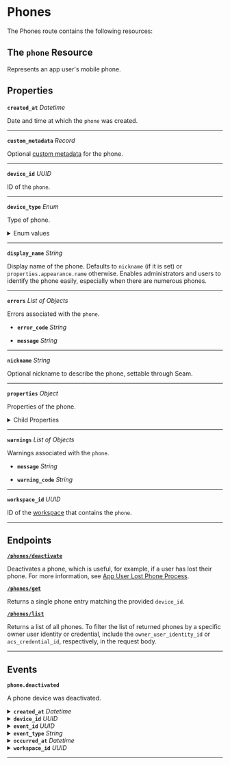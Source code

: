# Phones

The Phones route contains the following resources:

## The `phone` Resource

Represents an app user's mobile phone.

## Properties

**`created_at`** *Datetime*

Date and time at which the `phone` was created.


---
**`custom_metadata`** *Record*

Optional [custom metadata](../../core-concepts/devices/adding-custom-metadata-to-a-device.md) for the phone.


---
**`device_id`** *UUID*

ID of the `phone`.


---
**`device_type`** *Enum*

Type of phone.

<details>

<summary>Enum values</summary>

- `ios_phone`
- `android_phone`
</details>


---
**`display_name`** *String*

Display name of the phone. Defaults to `nickname` (if it is set) or `properties.appearance.name` otherwise. Enables administrators and users to identify the phone easily, especially when there are numerous phones.


---
**`errors`** *List* *of Objects*

Errors associated with the `phone`.


- <b><code>error_code</code></b> <i>String</i>



- <b><code>message</code></b> <i>String</i>



---
**`nickname`** *String*

Optional nickname to describe the phone, settable through Seam.


---
**`properties`** *Object*

Properties of the phone.

<details>

<summary>Child Properties</summary>

- <b><code>assa_abloy_credential_service_metadata</code></b> <i>Object</i>

  ASSA ABLOY Credential Service metadata for the phone.



- <b><code>assa_abloy_credential_service_metadata.endpoints</code></b> <i>List</i> <i>of Objects</i>

  Endpoints associated with the phone.


- <b><code>endpoint_id</code></b> <i>String</i>

  ID of the associated endpoint.



- <b><code>is_active</code></b> <i>Boolean</i>

  Indicated whether the endpoint is active.




- <b><code>assa_abloy_credential_service_metadata.has_active_endpoint</code></b> <i>Boolean</i>

  Indicates whether the credential service has active endpoints associated with the phone.



- <b><code>salto_space_credential_service_metadata</code></b> <i>Object</i>

  Salto Space credential service metadata for the phone.



- <b><code>salto_space_credential_service_metadata.has_active_phone</code></b> <i>Boolean</i>

  Indicates whether the credential service has an active associated phone.


</details>


---
**`warnings`** *List* *of Objects*

Warnings associated with the `phone`.


- <b><code>message</code></b> <i>String</i>



- <b><code>warning_code</code></b> <i>String</i>



---
**`workspace_id`** *UUID*

ID of the [workspace](../../core-concepts/workspaces/README.md) that contains the `phone`.


---
## Endpoints

[**`/phones/deactivate`**](./deactivate.md)

Deactivates a phone, which is useful, for example, if a user has lost their phone. For more information, see [App User Lost Phone Process](../../capability-guides/mobile-access/managing-phones-for-a-user-identity.md#app-user-lost-phone-process).

[**`/phones/get`**](./get.md)

Returns a single phone entry matching the provided `device_id`.

[**`/phones/list`**](./list.md)

Returns a list of all phones. To filter the list of returned phones by a specific owner user identity or credential, include the `owner_user_identity_id` or `acs_credential_id`, respectively, in the request body.


---

## Events

**`phone.deactivated`**

A phone device was deactivated.

<details>

<summary><b><code>created_at</code></b> <i>Datetime</i></summary>

Date and time at which the event was created.
</details>

<details>

<summary><b><code>device_id</code></b> <i>UUID</i></summary>

ID of the [device](../../core-concepts/devices/README.md).
</details>

<details>

<summary><b><code>event_id</code></b> <i>UUID</i></summary>

ID of the event.
</details>

<details>

<summary><b><code>event_type</code></b> <i>String</i></summary>
</details>

<details>

<summary><b><code>occurred_at</code></b> <i>Datetime</i></summary>

Date and time at which the event occurred.
</details>

<details>

<summary><b><code>workspace_id</code></b> <i>UUID</i></summary>

ID of the [workspace](../../core-concepts/workspaces/README.md).
</details>

---

